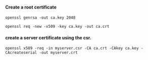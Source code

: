 
#### Create a root certificate
```
openssl genrsa -out ca.key 2048

openssl req -new -x509 -key ca.key -out ca.crt
```

#### create a server certificate using the csr.
```
openssl x509 -req -in myserver.csr -CA ca.crt -CAkey ca.key -CAcreateserial -out myserver.crt
```
